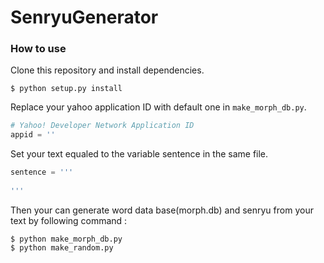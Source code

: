 # SenryuGenerator

### How to use
  Clone this repository and install dependencies.
```
$ python setup.py install
```
  
  Replace your yahoo application ID with default one in ``make_morph_db.py``.
```python
# Yahoo! Developer Network Application ID
appid = ''
```
  
  Set your text equaled to the variable sentence in the same file.  
```python
sentence = '''
  
'''
```
  
  Then your can generate word data base(morph.db) and senryu from your text by following command :
```
$ python make_morph_db.py
$ python make_random.py
```
